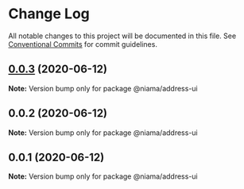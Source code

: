 # Change Log

All notable changes to this project will be documented in this file.
See [Conventional Commits](https://conventionalcommits.org) for commit guidelines.

## [0.0.3](https://github.com/niama-strategies/niama/compare/@niama/address-ui@0.0.2...@niama/address-ui@0.0.3) (2020-06-12)

**Note:** Version bump only for package @niama/address-ui





## 0.0.2 (2020-06-12)

**Note:** Version bump only for package @niama/address-ui





## 0.0.1 (2020-06-12)

**Note:** Version bump only for package @niama/address-ui
